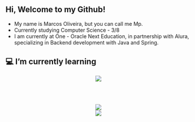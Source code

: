 ## Hi, Welcome to my Github!

- My name is Marcos Oliveira, but you can call me Mp.
- Currently studying Computer Science - 3/8
- I am currently at One - Oracle Next Education, in partnership with Alura, 
specializing in Backend development with Java and Spring. 

## 💻 I’m currently learning
<p align="center">
  <a href="https://skillicons.dev">
    <img src="https://skillicons.dev/icons?i=java,spring,angular,typescript,postgres," />
  </a>
</p>

<br></br>

<div align="center">
    <img src="https://github-readme-stats.vercel.app/api?username=MpeOliveira&show_icons=true&theme=dracula&">
    <br>
    <img src="https://github-readme-stats.vercel.app/api/top-langs/?username=MpeOliveira&theme=dracula">
</div>

